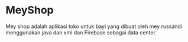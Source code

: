 # MeyShop
Mey shop adalah aplikasi toko untuk bayi yang dibuat oleh mey russandi menggunakan java dan xml dan Firebase sebagai data center.
